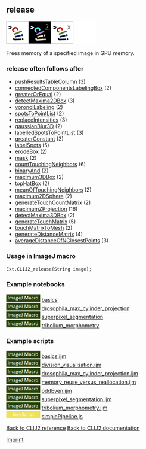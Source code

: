 ## release
<img src="images/mini_clij1_logo.png"/><img src="images/mini_clij2_logo.png"/><img src="images/mini_clijx_logo.png"/><img src="images/mini_empty_logo.png"/>

Frees memory of a specified image in GPU memory.

### release often follows after
* <a href="reference_pushResultsTableColumn">pushResultsTableColumn</a> (3)
* <a href="reference_connectedComponentsLabelingBox">connectedComponentsLabelingBox</a> (2)
* <a href="reference_greaterOrEqual">greaterOrEqual</a> (2)
* <a href="reference_detectMaxima2DBox">detectMaxima2DBox</a> (3)
* <a href="reference_voronoiLabeling">voronoiLabeling</a> (2)
* <a href="reference_spotsToPointList">spotsToPointList</a> (2)
* <a href="reference_replaceIntensities">replaceIntensities</a> (3)
* <a href="reference_gaussianBlur3D">gaussianBlur3D</a> (2)
* <a href="reference_labelledSpotsToPointList">labelledSpotsToPointList</a> (3)
* <a href="reference_greaterConstant">greaterConstant</a> (3)
* <a href="reference_labelSpots">labelSpots</a> (5)
* <a href="reference_erodeBox">erodeBox</a> (2)
* <a href="reference_mask">mask</a> (2)
* <a href="reference_countTouchingNeighbors">countTouchingNeighbors</a> (6)
* <a href="reference_binaryAnd">binaryAnd</a> (2)
* <a href="reference_maximum3DBox">maximum3DBox</a> (2)
* <a href="reference_topHatBox">topHatBox</a> (2)
* <a href="reference_meanOfTouchingNeighbors">meanOfTouchingNeighbors</a> (2)
* <a href="reference_maximum2DSphere">maximum2DSphere</a> (2)
* <a href="reference_generateTouchCountMatrix">generateTouchCountMatrix</a> (2)
* <a href="reference_maximumZProjection">maximumZProjection</a> (16)
* <a href="reference_detectMaxima3DBox">detectMaxima3DBox</a> (2)
* <a href="reference_generateTouchMatrix">generateTouchMatrix</a> (5)
* <a href="reference_touchMatrixToMesh">touchMatrixToMesh</a> (2)
* <a href="reference_generateDistanceMatrix">generateDistanceMatrix</a> (4)
* <a href="reference_averageDistanceOfNClosestPoints">averageDistanceOfNClosestPoints</a> (3)


### Usage in ImageJ macro
```
Ext.CLIJ2_release(String image);
```




### Example notebooks
<a href="https://clij.github.io/clij2-docs/md/basics"><img src="images/language_macro.png" height="20"/></a> [basics](https://clij.github.io/clij2-docs/md/basics)  
<a href="https://clij.github.io/clij2-docs/md/drosophila_max_cylinder_projection"><img src="images/language_macro.png" height="20"/></a> [drosophila_max_cylinder_projection](https://clij.github.io/clij2-docs/md/drosophila_max_cylinder_projection)  
<a href="https://clij.github.io/clij2-docs/md/superpixel_segmentation"><img src="images/language_macro.png" height="20"/></a> [superpixel_segmentation](https://clij.github.io/clij2-docs/md/superpixel_segmentation)  
<a href="https://clij.github.io/clij2-docs/md/tribolium_morphometry"><img src="images/language_macro.png" height="20"/></a> [tribolium_morphometry](https://clij.github.io/clij2-docs/md/tribolium_morphometry)  




### Example scripts
<a href="https://github.com/clij/clij2-docs/blob/master/src/main/macro/basics.ijm"><img src="images/language_macro.png" height="20"/></a> [basics.ijm](https://github.com/clij/clij2-docs/blob/master/src/main/macro/basics.ijm)  
<a href="https://github.com/clij/clij2-docs/blob/master/src/main/macro/division_visualisation.ijm"><img src="images/language_macro.png" height="20"/></a> [division_visualisation.ijm](https://github.com/clij/clij2-docs/blob/master/src/main/macro/division_visualisation.ijm)  
<a href="https://github.com/clij/clij2-docs/blob/master/src/main/macro/drosophila_max_cylinder_projection.ijm"><img src="images/language_macro.png" height="20"/></a> [drosophila_max_cylinder_projection.ijm](https://github.com/clij/clij2-docs/blob/master/src/main/macro/drosophila_max_cylinder_projection.ijm)  
<a href="https://github.com/clij/clij2-docs/blob/master/src/main/macro/memory_reuse_versus_reallocation.ijm"><img src="images/language_macro.png" height="20"/></a> [memory_reuse_versus_reallocation.ijm](https://github.com/clij/clij2-docs/blob/master/src/main/macro/memory_reuse_versus_reallocation.ijm)  
<a href="https://github.com/clij/clij2-docs/blob/master/src/main/macro/oddEven.ijm"><img src="images/language_macro.png" height="20"/></a> [oddEven.ijm](https://github.com/clij/clij2-docs/blob/master/src/main/macro/oddEven.ijm)  
<a href="https://github.com/clij/clij2-docs/blob/master/src/main/macro/superpixel_segmentation.ijm"><img src="images/language_macro.png" height="20"/></a> [superpixel_segmentation.ijm](https://github.com/clij/clij2-docs/blob/master/src/main/macro/superpixel_segmentation.ijm)  
<a href="https://github.com/clij/clij2-docs/blob/master/src/main/macro/tribolium_morphometry.ijm"><img src="images/language_macro.png" height="20"/></a> [tribolium_morphometry.ijm](https://github.com/clij/clij2-docs/blob/master/src/main/macro/tribolium_morphometry.ijm)  
<a href="https://github.com/clij/clicy/blob/master/src/main/javascript/simplePipeline.js"><img src="images/language_javascript.png" height="20"/></a> [simplePipeline.js](https://github.com/clij/clicy/blob/master/src/main/javascript/simplePipeline.js)  


[Back to CLIJ2 reference](https://clij.github.io/clij2-docs/reference)
[Back to CLIJ2 documentation](https://clij.github.io/clij2-docs)

[Imprint](https://clij.github.io/imprint)
